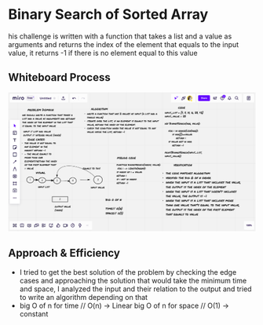 # Binary Search of Sorted Array

his challenge is written with a function that takes a list and a value as arguments and returns the index of the element that equals to the input value, it returns -1 if there is no element equal to this value

## Whiteboard Process

![whiteboard](array-binary-search.png)

## Approach & Efficiency

- I tried to get the best solution of the problem by checking the edge cases and approaching the solution that would take the minimum time and space, I analyzed the input and their relation to the output and tried to write an algorithm depending on that
- big O of n for time // O(n) -> Linear
  big O of n for space // O(1) -> constant

